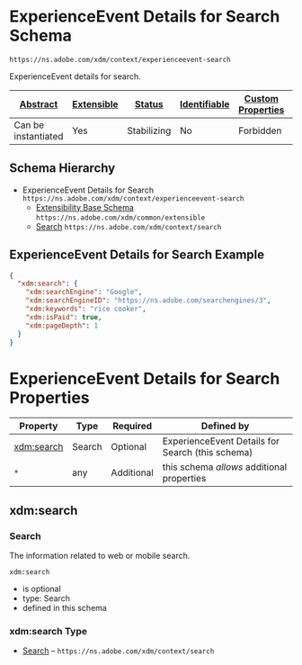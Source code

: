 
# ExperienceEvent Details for Search Schema

```
https://ns.adobe.com/xdm/context/experienceevent-search
```

ExperienceEvent details for search.

| [Abstract](../../abstract.md) | [Extensible](../../extensions.md) | [Status](../../status.md) | [Identifiable](../../id.md) | [Custom Properties](../../extensions.md) | [Additional Properties](../../extensions.md) | Defined In |
|-------------------------------|-----------------------------------|---------------------------|-----------------------------|------------------------------------------|----------------------------------------------|------------|
| Can be instantiated | Yes | Stabilizing | No | Forbidden | Permitted | [context/experienceevent-search.schema.json](context/experienceevent-search.schema.json) |
## Schema Hierarchy

* ExperienceEvent Details for Search `https://ns.adobe.com/xdm/context/experienceevent-search`
  * [Extensibility Base Schema](../common/extensible.schema.md) `https://ns.adobe.com/xdm/common/extensible`
  * [Search](search.schema.md) `https://ns.adobe.com/xdm/context/search`


## ExperienceEvent Details for Search Example
```json
{
  "xdm:search": {
    "xdm:searchEngine": "Google",
    "xdm:searchEngineID": "https://ns.adobe.com/searchengines/3",
    "xdm:keywords": "rice cooker",
    "xdm:isPaid": true,
    "xdm:pageDepth": 1
  }
}
```

# ExperienceEvent Details for Search Properties

| Property | Type | Required | Defined by |
|----------|------|----------|------------|
| [xdm:search](#xdmsearch) | Search | Optional | ExperienceEvent Details for Search (this schema) |
| `*` | any | Additional | this schema *allows* additional properties |

## xdm:search
### Search

The information related to web or mobile search.

`xdm:search`
* is optional
* type: Search
* defined in this schema

### xdm:search Type


* [Search](search.schema.md) – `https://ns.adobe.com/xdm/context/search`




